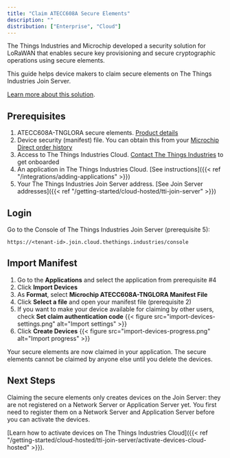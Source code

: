 ```yaml
---
title: "Claim ATECC608A Secure Elements"
description: ""
distribution: ["Enterprise", "Cloud"]
---
```


The Things Industries and Microchip developed a security solution for LoRaWAN that enables secure key provisioning and secure cryptographic operations using secure elements.

This guide helps device makers to claim secure elements on The Things Industries Join Server.

<!--more-->

[Learn more about this solution](https://www.thethingsindustries.com/technology/security-solution).

## Prerequisites

1. ATECC608A-TNGLORA secure elements. [Product details](https://www.microchip.com/wwwproducts/en/ATECC608A-TNGLORA)
2. Device security (manifest) file. You can obtain this from your [Microchip Direct order history](https://www.microchipdirect.com/orders)
3. Access to The Things Industries Cloud. [Contact The Things Industries](mailto:cloud@thethingsindustries.com) to get onboarded
4. An application in The Things Industries Cloud. [See instructions]({{< ref "/integrations/adding-applications" >}})
5. Your The Things Industries Join Server address. [See Join Server addresses]({{< ref "/getting-started/cloud-hosted/tti-join-server" >}})

## Login

Go to the Console of The Things Industries Join Server (prerequisite 5):

`https://<tenant-id>.join.cloud.thethings.industries/console`

## Import Manifest

1. Go to the **Applications** and select the application from prerequisite #4
2. Click **Import Devices**
3. As **Format**, select **Microchip ATECC608A-TNGLORA Manifest File**
4. Click **Select a file** and open your manifest file (prerequisite 2)
5. If you want to make your device available for claiming by other users, check **Set claim authentication code**
   {{< figure src="import-devices-settings.png" alt="Import settings" >}}   
6. Click **Create Devices**
   {{< figure src="import-devices-progress.png" alt="Import progress" >}}

Your secure elements are now claimed in your application. The secure elements cannot be claimed by anyone else until you delete the devices.

## Next Steps

Claiming the secure elements only creates devices on the Join Server: they are not registered on a Network Server or Application Server yet. You first need to register them on a Network Server and Application Server before you can activate the devices.

[Learn how to activate devices on The Things Industries Cloud]({{< ref "/getting-started/cloud-hosted/tti-join-server/activate-devices-cloud-hosted" >}}).
